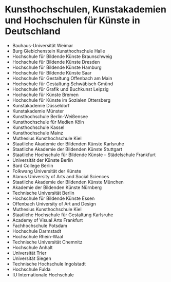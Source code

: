 # Kunsthochschulen, Kunstakademien und Hochschulen für Künste in Deutschland

- Bauhaus-Universität Weimar
- Burg Giebichenstein Kunsthochschule Halle
- Hochschule für Bildende Künste Braunschweig
- Hochschule für Bildende Künste Dresden
- Hochschule für Bildende Künste Hamburg
- Hochschule für Bildende Künste Saar
- Hochschule für Gestaltung Offenbach am Main
- Hochschule für Gestaltung Schwäbisch Gmünd
- Hochschule für Grafik und Buchkunst Leipzig
- Hochschule für Künste Bremen
- Hochschule für Künste im Sozialen Ottersberg
- Kunstakademie Düsseldorf
- Kunstakademie Münster
- Kunsthochschule Berlin-Weißensee
- Kunsthochschule für Medien Köln
- Kunsthochschule Kassel
- Kunsthochschule Mainz
- Muthesius Kunsthochschule Kiel
- Staatliche Akademie der Bildenden Künste Karlsruhe
- Staatliche Akademie der Bildenden Künste Stuttgart
- Staatliche Hochschule für Bildende Künste – Städelschule Frankfurt
- Universität der Künste Berlin
- Bard College Berlin
- Folkwang Universität der Künste
- Alanus University of Arts and Social Sciences
- Staatliche Akademie der Bildenden Künste München
- Akademie der Bildenden Künste Nürnberg
- Technische Universität Berlin
- Hochschule für Bildende Künste Essen
- Offenbach University of Art and Design
- Muthesius Kunsthochschule Kiel
- Staatliche Hochschule für Gestaltung Karlsruhe
- Academy of Visual Arts Frankfurt
- Fachhochschule Potsdam
- Hochschule Darmstadt
- Hochschule Rhein-Waal
- Technische Universität Chemnitz
- Hochschule Anhalt
- Universität Trier
- Universität Siegen
- Technische Hochschule Ingolstadt
- Hochschule Fulda 
- IU Internationale Hochschule 